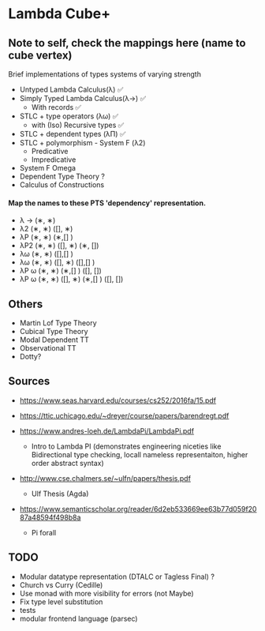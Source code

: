 # Lambda Cube+

## Note to self, check the mappings here (name to cube vertex)
Brief implementations of types systems of varying strength
- Untyped Lambda Calculus(λ) :white_check_mark:
- Simply Typed Lambda Calculus(λ→) :white_check_mark:
    * With records :white_check_mark:
- STLC + type operators (λω) :white_check_mark:
    * with (Iso) Recursive types :white_check_mark:
- STLC + dependent types (λΠ) :white_check_mark:
- STLC + polymorphism - System F (λ2)
    * Predicative
    * Impredicative
- System F Omega
- Dependent Type Theory ?
- Calculus of Constructions


#### Map the names to these PTS 'dependency' representation.
- λ → (∗, ∗) 
- λ2 (∗, ∗) ([], ∗)
- λP (∗, ∗) (∗,[] )
- λP2 (∗, ∗) ([], ∗) (∗, [])
- λω (∗, ∗) ([],[] )
- λω (∗, ∗) ([], ∗) ([],[] )
- λP ω (∗, ∗) (∗,[] ) ([], [])
- λP ω (∗, ∗) ([], ∗) (∗,[] ) ([], [])

## Others
- Martin Lof Type Theory
- Cubical Type Theory
- Modal Dependent TT
- Observational TT
- Dotty?


## Sources
- https://www.seas.harvard.edu/courses/cs252/2016fa/15.pdf
- https://ttic.uchicago.edu/~dreyer/course/papers/barendregt.pdf
- https://www.andres-loeh.de/LambdaPi/LambdaPi.pdf
   * Intro to Lambda PI (demonstrates engineering niceties like Bidirectional type checking, locall nameless representaiton, higher order abstract syntax)
   
- http://www.cse.chalmers.se/~ulfn/papers/thesis.pdf
   *  Ulf Thesis (Agda)
   
- https://www.semanticscholar.org/reader/6d2eb533669ee63b77d059f2087a48594f498b8a
   * Pi forall


## TODO
- Modular datatype representation (DTALC or Tagless Final) ?
- Church vs Curry (Cedille)
- Use monad with more visibility for errors (not Maybe)
- Fix type level substitution
- tests
- modular frontend language (parsec)
